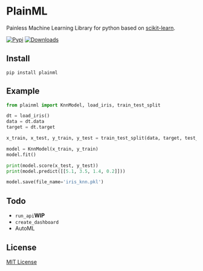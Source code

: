 # PlainML
Painless Machine Learning Library for python based on [scikit-learn](https://scikit-learn.org/stable/).

[![Pypi](https://img.shields.io/pypi/v/plainml)](https://pypi.org/project/plainml)
[![Downloads](https://pepy.tech/badge/plainml)](https://pepy.tech/project/plainml)

## Install
```
pip install plainml
```

## Example
```py
from plainml import KnnModel, load_iris, train_test_split

dt = load_iris()
data = dt.data
target = dt.target

x_train, x_test, y_train, y_test = train_test_split(data, target, test_size=0.2)

model = KnnModel(x_train, y_train)
model.fit()

print(model.score(x_test, y_test))
print(model.predict([[5.1, 3.5, 1.4, 0.2]]))

model.save(file_name='iris_knn.pkl')
```

## Todo
- `run_api`**WIP**
- `create_dashboard`
- AutoML

## License
[MIT License](LICENSE)
